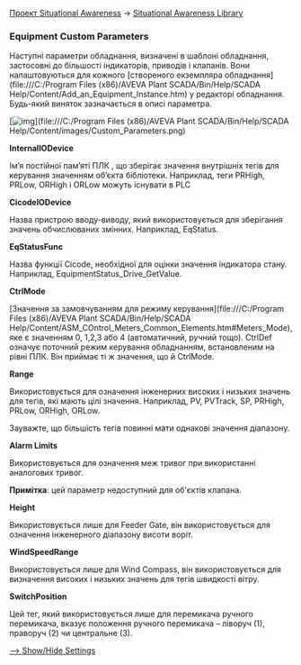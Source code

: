 [Проект Situational Awareness](../README.md) -> [Situational Awareness Library](readme.md)

### Equipment Custom Parameters

Наступні параметри обладнання, визначені в шаблоні обладнання, застосовні до більшості індикаторів, приводів і клапанів. Вони налаштовуються для кожного [створеного екземпляра обладнання](file:///C:/Program Files (x86)/AVEVA Plant SCADA/Bin/Help/SCADA Help/Content/Add_an_Equipment_Instance.htm) у редакторі обладнання. Будь-який виняток зазначається в описі параметра.

[![img](G:\san\AKIT\ДИСЦИП\ЛМІ\GitVer\citect\sa2020\salib\media\Custom_Parameters_thumb_600_600.png)](file:///C:/Program Files (x86)/AVEVA Plant SCADA/Bin/Help/SCADA Help/Content/images/Custom_Parameters.png)            

**InternalIODevice**

Ім’я постійної пам’яті ПЛК , що зберігає значення внутрішніх тегів для керування значенням об’єкта бібліотеки. Наприклад, теги PRHigh, PRLow, ORHigh і ORLow можуть існувати в PLC

**CicodeIODevice**

Назва пристрою вводу-виводу, який використовується для зберігання значень обчислюваних змінних. Наприклад, EqStatus.

**EqStatusFunc**

Назва функції Cicode, необхідної для оцінки значення індикатора стану. Наприклад, EquipmentStatus_Drive_GetValue.

**CtrlMode**

[Значення за замовчуванням для режиму керування](file:///C:/Program Files (x86)/AVEVA Plant SCADA/Bin/Help/SCADA Help/Content/ASM_COntrol_Meters_Common_Elements.htm#Meters_Mode), яке є значенням 0, 1,2,3 або 4 (автоматичний, ручний тощо). CtrlDef означує поточний режим керування обладнанням, встановленим на рівні ПЛК. Він приймає ті ж значення, що й CtrlMode.

**Range**

Використовується для означення інженерних високих і низьких значень для тегів, які мають цілі значення. Наприклад, PV, PVTrack, SP, PRHigh, PRLow, ORHigh, ORLow.

Зауважте, що більшість тегів повинні мати однакові значення діапазону.

**Alarm Limits**

Використовується для означення меж тривог при використанні аналогових тривог.

**Примітка**: цей параметр недоступний для об'єктів клапана.

**Height**

Використовується лише для Feeder Gate, він використовується для означення інженерного діапазону висоти воріт.

**WindSpeedRange**

Використовується лише для Wind Compass, він використовується для визначення високих і низьких значень для тегів швидкості вітру. 

**SwitchPosition**

Цей тег, який використовується лише для перемикача ручного перемикача, вказує положення ручного перемикача – ліворуч (1), праворуч (2) чи центральне (3).

[--> Show/Hide Settings](showhidesettings.md)